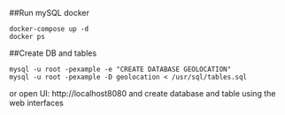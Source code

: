 ##Run mySQL docker
```
docker-compose up -d
docker ps
```




##Create DB and tables
```
mysql -u root -pexample -e "CREATE DATABASE GEOLOCATION"
mysql -u root -pexample -D geolocation < /usr/sql/tables.sql
```
or open UI: http://localhost8080
and create database and table using the web interfaces